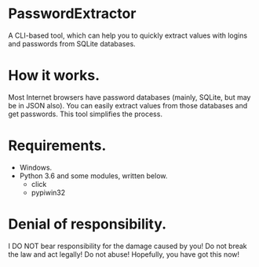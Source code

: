 # PasswordExtractor
A CLI-based tool, which can help you to quickly extract values with logins and passwords from SQLite databases.

# How it works.
Most Internet browsers have password databases (mainly, SQLite, but may be in JSON also). You can easily extract values from those databases and get passwords. This tool simplifies the process.

# Requirements.
- Windows.
- Python 3.6 and some modules, written below.
  - click
  - pypiwin32

# Denial of responsibility.
I DO NOT bear responsibility for the damage caused by you! Do not break the law and act legally! Do not abuse! Hopefully, you have got this now!
